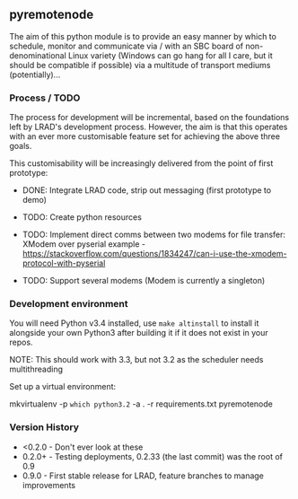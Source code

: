 ## pyremotenode

The aim of this python module is to provide an easy manner by which to 
schedule, monitor and communicate via / with an SBC board of non-denominational 
Linux variety (Windows can go hang for all I care, but it should be 
compatible if possible) via a multitude of transport mediums (potentially)...

### Process / TODO

The process for development will be incremental, based on the foundations 
left by LRAD's development process. However, the aim is that this operates
with an ever more customisable feature set for achieving the above three 
goals. 

This customisability will be increasingly delivered from the point of first
prototype:

- DONE: Integrate LRAD code, strip out messaging (first prototype to demo)
- TODO: Create python resources
- TODO: Implement direct comms between two modems for file transfer: 
    XModem over pyserial example - https://stackoverflow.com/questions/1834247/can-i-use-the-xmodem-protocol-with-pyserial

- TODO: Support several modems (Modem is currently a singleton)

### Development environment

You will need Python v3.4 installed, use `make altinstall` to
install it alongside your own Python3 after building it if it 
does not exist in your repos.

NOTE: This should work with 3.3, but not 3.2 as the scheduler 
needs multithreading

Set up a virtual environment: 

mkvirtualenv -p `which python3.2` -a . -r requirements.txt pyremotenode

### Version History

* <0.2.0 - Don't ever look at these
* 0.2.0+ - Testing deployments, 0.2.33 (the last commit) was the root of 0.9
* 0.9.0 - First stable release for LRAD, feature branches to manage improvements
